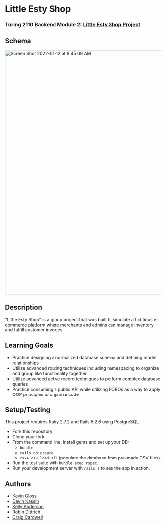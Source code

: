 # Little Esty Shop

### Turing 2110 Backend Module 2: [Little Esty Shop Project](https://github.com/turingschool-examples/little-esty-shop)

## Schema
<img width="788" alt="Screen Shot 2022-01-12 at 8 45 09 AM" src="https://user-images.githubusercontent.com/89048720/149183923-2e245216-e62a-40e8-8974-1ce1b661382a.png">

## Description

"Little Esty Shop" is a group project that was built to simulate a fictitious e-commerce platform where merchants and admins can manage inventory and fulfill customer invoices. 

## Learning Goals
- Practice designing a normalized database schema and defining model relationships
- Utilize advanced routing techniques including namespacing to organize and group like functionality together.
- Utilize advanced active record techniques to perform complex database queries
- Practice consuming a public API while utilizing POROs as a way to apply OOP principles to organize code

## Setup/Testing

This project requires Ruby 2.7.2 and Rails 5.2.6 using PostgreSQL.

* Fork this repository
* Clone your fork
* From the command line, install gems and set up your DB:
    * `bundle`
    * `rails db:create`
    * `rake csv_load:all` (populate the database from pre-made CSV files)
* Run the test suite with `bundle exec rspec`.
* Run your development server with `rails s` to see the app in action.

## Authors
- [Kevin Gloss](https://github.com/kevingloss)
- [Davin Kassin](https://github.com/dkassin)
- [Kelly Anderson](https://github.com/kanderson852)
- [Robin Dittrich](https://github.com/Dittrir)
- [Craig Cardwell](https://github.com/Eagerlearn)
